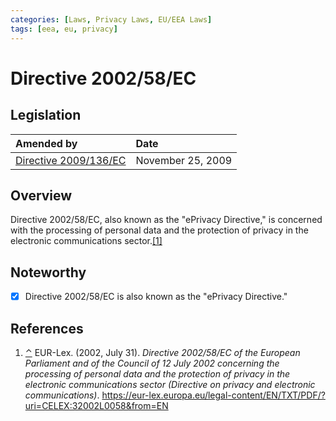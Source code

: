 ```yaml
---
categories: [Laws, Privacy Laws, EU/EEA Laws]
tags: [eea, eu, privacy]
---
```


# Directive 2002/58/EC

## Legislation

Amended by | Date
:--- | :---
[Directive 2009/136/EC](/laws/directive-2009-136-ec.md) | November 25, 2009

## Overview

<span id="rev1"></span> Directive 2002/58/EC, also known as the "ePrivacy Directive," is concerned with the processing of personal data and the protection of privacy in the electronic communications sector.[[1]](#ref1)

## Noteworthy

- [x] Directive 2002/58/EC is also known as the "ePrivacy Directive."

## References

1. <span id="ref1"></span>[⌃](#rev1) EUR-Lex. (2002, July 31). *Directive 2002/58/EC of the European Parliament and of the Council of 12 July 2002 concerning the processing of personal data and the protection of privacy in the electronic communications sector (Directive on privacy and electronic communications)*. https://eur-lex.europa.eu/legal-content/EN/TXT/PDF/?uri=CELEX:32002L0058&from=EN